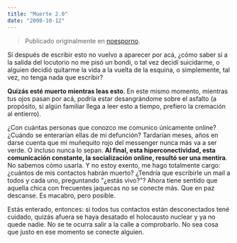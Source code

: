 ```yaml
---
title: "Muerte 2.0"
date: "2008-10-12"
---
```


> Publicado originalmente en [noesporno](/noesporno).

Si después de escribir esto no vuelvo a aparecer por acá, ¿cómo saber si a la salida del locutorio no me pisó un bondi, o tal vez decidí suicidarme, o alguien decidió quitarme la vida a la vuelta de la esquina, o simplemente, tal vez, no tenga nada que escribir?

**Quizás esté muerto mientras leas esto**. En este mismo momento, mientras tus ojos pasan por acá, podría estar desangrándome sobre el asfalto (a propósito, si algún familiar llega a leer esto a tiempo, prefiero la cremación al entierro).

¿Con cuántas personas que conozco me comunico únicamente online? ¿Cuándo se enterarían ellas de mi defunción? Tardarían meses, años en darse cuenta que mi muñequito rojo del messenger nunca más va a ser verde. O incluso nunca lo sepan. **Al final, esta hiperconectividad, esta comunicación constante, la socialización online, resultó ser una mentira**. No sabemos cómo usarla. Y no estoy exento, me hago totalmente cargo: ¿cuántos de mis contactos habrán muerto? ¿Tendría que escribirle un mail a todos y cada uno, preguntando "¿estás vivo?"? Ahora tiene sentido que aquella chica con frecuentes jaquecas no se conecte más. Que en paz descanse. Es macabro, pero posible.

Estás enterado, entonces: si todos tus contactos están desconectados tené cuidado, quizás afuera se haya desatado el holocausto nuclear y ya no quede nadie. No se te ocurra salir a la calle a comprobarlo. No sea cosa que justo en ese momento se conecte alguien.
